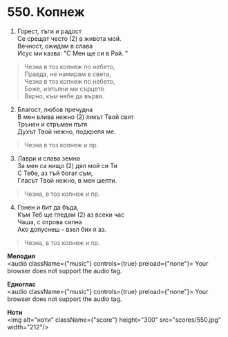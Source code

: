 # 550. Копнеж  

1. Горест, тъги и радост  
Се срещат често (2) в живота мой.  
Вечност, ожидам в слава  
Исус ми казва: "С Мен ще си в Рай. "  

> Чезна в тоз копнеж по небето,  
> Правда, не намирам в света,  
> Чезна в тоз копнеж по небето,  
> Боже, изпълни ми сърцето  
> Вярно, към небе да вървя.  

2. Благост, любов пречудна  
В мен влива нежно (2) ликът Твой свят  
Трънен и стръмен пътя  
Духът Твой нежно, подкрепя ме.  

> Чезна в тоз копнеж и пр.  

3. Лаври и слава земна  
За мен са нищо (2) дял мой си Ти  
С Тебе, аз тъй богат съм,  
Гласът Твой нежно, в мен шепти.  

> Чезна, в тоз копнеж и пр.  

4. Гонен и бит да бъда,  
Към Теб ще гледам (2) аз всеки час  
Чаша, с отрова силна  
Ако допуснеш - взел бих я аз.  

> Чезна, в тоз копнеж и пр.  

__Мелодия__  
<audio className={"music"} controls={true} preload={"none"}><source src="mp3/550.mp3" type="audio/mpeg"/>
Your browser does not support the audio tag.
</audio>  

__Едноглас__  
<audio className={"music"} controls={true} preload={"none"}><source src="transp/550.mp3" type="audio/mpeg"/>
Your browser does not support the audio tag.
</audio>  

__Ноти__  
<img alt="ноти" className={"score"} height="300" src="scores/550.jpg" width="212"/>
